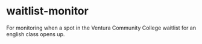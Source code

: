 # waitlist-monitor
For monitoring when a spot in the Ventura Community College waitlist for an english class opens up.
